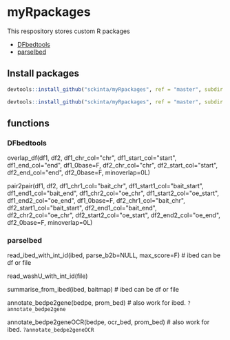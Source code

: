 # myRpackages
This respository stores custom R packages
- [DFbedtools](./DFbedtools)
- [parseIbed](./parseIbed)

## Install packages
```R
devtools::install_github("sckinta/myRpackages", ref = "master", subdir = "parseIbed")

devtools::install_github("sckinta/myRpackages", ref = "master", subdir = "DFbedtools")
```

## functions

### DFbedtools
overlap_df(df1, df2, df1_chr_col="chr", df1_start_col="start", df1_end_col="end", df1_0base=F, df2_chr_col="chr", df2_start_col="start", df2_end_col="end", df2_0base=F, minoverlap=0L)

pair2pair(df1, df2, df1_chr1_col="bait_chr", df1_start1_col="bait_start", df1_end1_col="bait_end", df1_chr2_col="oe_chr", df1_start2_col="oe_start", df1_end2_col="oe_end", df1_0base=F, df2_chr1_col="bait_chr", df2_start1_col="bait_start", df2_end1_col="bait_end", df2_chr2_col="oe_chr", df2_start2_col="oe_start", df2_end2_col="oe_end", df2_0base=F, minoverlap=0L)

### parseIbed
read_ibed_with_int_id(ibed, parse_b2b=NULL, max_score=F) # ibed can be df or file

read_washU_with_int_id(file)

summarise_from_ibed(ibed, baitmap) # ibed can be df or file

annotate_bedpe2gene(bedpe, prom_bed) # also work for ibed. `?annotate_bedpe2gene`

annotate_bedpe2geneOCR(bedpe, ocr_bed, prom_bed) # also work for ibed. `?annotate_bedpe2geneOCR`
